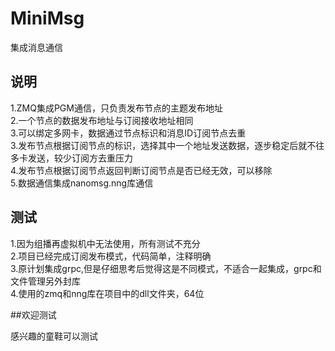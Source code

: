 # MiniMsg
集成消息通信
## 说明
1.ZMQ集成PGM通信，只负责发布节点的主题发布地址  
2.一个节点的数据发布地址与订阅接收地址相同  
3.可以绑定多网卡，数据通过节点标识和消息ID订阅节点去重  
3.发布节点根据订阅节点的标识，选择其中一个地址发送数据，逐步稳定后就不往多卡发送，较少订阅方去重压力   
4.发布节点根据订阅节点返回判断订阅节点是否已经无效，可以移除  
5.数据通信集成nanomsg.nng库通信  

## 测试 
1.因为组播再虚拟机中无法使用，所有测试不充分  
2.项目已经完成订阅发布模式，代码简单，注释明确  
3.原计划集成grpc,但是仔细思考后觉得这是不同模式，不适合一起集成，grpc和文件管理另外封库  
4.使用的zmq和nng库在项目中的dll文件夹，64位

##欢迎测试

感兴趣的童鞋可以测试  

